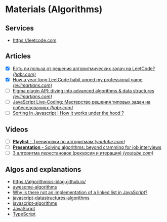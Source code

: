 # Materials (Algorithms)

## Services

- <https://leetcode.com>

## Articles

- [x] [Есть ли польза от решения алгоритмических задач на LeetCode? _(habr.com)_](https://habr.com/ru/articles/709550/)
- [x] [How a year-long LeetCode habit upped my professional game _(evilmartians.com)_](https://evilmartians.com/chronicles/how-a-year-long-leetcode-habit-upped-my-professional-game)
- [ ] [Figma plugin API: diving into advanced algorithms & data structures _(evilmartians.com)_](https://evilmartians.com/chronicles/figma-plugin-api-dive-into-advanced-algorithms-and-data-structures)
- [ ] [JavaScript Live-Coding: Мастерство решения типовых задач на собеседованиях _(habr.com)_](https://habr.com/ru/articles/741108/)
- [ ] [Sorting In Javascript | How it works under the hood ?](https://dev.to/swasdev4511/sorting-in-javascript-how-it-works--1cb)

## Videos

- [ ] [**Playlist** - Тренировки по алгоритмам _(youtube.com)_](https://www.youtube.com/playlist?list=PL6Wui14DvQPySdPv5NUqV3i8sDbHkCKC5)
- [ ] [**Presentation** - Solving algorithms: beyond cramming for job interviews](https://evilmartians.com/events/solving-algorithms-bites-and-bytes)
- [ ] [3 алгоритма перестановок (рекурсия и итерация) _(youtube.com)_](https://www.youtube.com/watch?v=SaUaIP6WnQg)

## Algos and explanations

- <https://algorithmics-blog.github.io/>
- [awesome-algorithms](https://github.com/tayllan/awesome-algorithms)
- [Why is there not an implementation of a linked list in JavaScript?](https://stackoverflow.com/questions/72297950/why-is-there-not-an-implementation-of-a-linked-list-in-javascript)
- [javascript-datastructures-algorithms](https://github.com/loiane/javascript-datastructures-algorithms)
- [javascript-algorithms](https://github.com/trekhleb/javascript-algorithms)
- [JavaScript](https://github.com/TheAlgorithms/JavaScript)
- [TypeScript](https://github.com/TheAlgorithms/TypeScript)
